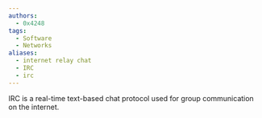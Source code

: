 ```yaml
---
authors: 
  - 0x4248
tags:
  - Software
  - Networks
aliases:
  - internet relay chat
  - IRC
  - irc
---
```

IRC is a real-time text-based chat protocol used for group communication on the internet.